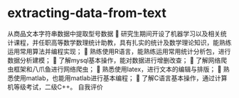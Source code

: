 # extracting-data-from-text
从商品文本字符串数据中提取型号数据
	研究生期间开设了机器学习以及相关统计课程，并任职高等数学数理统计助教，具有扎实的统计及数学理论知识，能熟练运用常用算法并编程实现； 
	熟练使用R语言，能熟练运用常用统计分析包，进行数据分析建模；
	了解mysql基本操作，能对数据进行增删改查；
	了解网络爬虫框架和八爪鱼进行网络爬虫；
	熟悉使用latex，进行文本的编辑与排版；
	熟悉使用matlab，也能用matlab进行基本编程；
	了解C语言基本操作，通过计算机等级考试，二级C++。
自我评价                                                   
